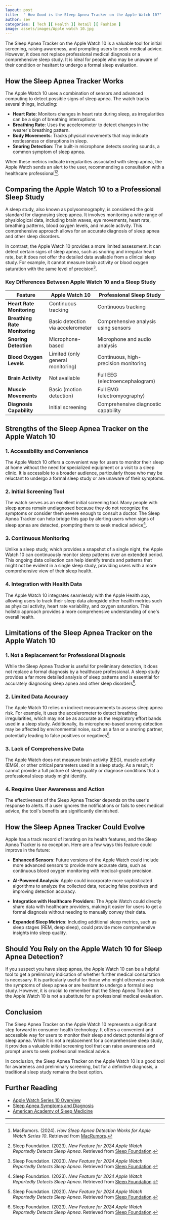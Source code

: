 ```yaml
---
layout: post
title:  " How Good is the Sleep Apnea Tracker on the Apple Watch 10?"
author: sev
categories: [ Tech ][ Health ][ Retail ][ Fashion ]
image: assets/images/Apple watch 10.jpg
---
```

The Sleep Apnea Tracker on the Apple Watch 10 is a valuable tool for initial screening, raising awareness, and prompting users to seek medical advice. However, it does not replace professional medical diagnosis or a comprehensive sleep study. It is ideal for people who may be unaware of their condition or hesitant to undergo a formal sleep evaluation.


## How the Sleep Apnea Tracker Works

The Apple Watch 10 uses a combination of sensors and advanced computing to detect possible signs of sleep apnea. The watch tracks several things, including:

- **Heart Rate**: Monitors changes in heart rate during sleep, as irregularities can be a sign of breathing interruptions.
- **Breathing Rate**: Uses the accelerometer to detect changes in the wearer's breathing pattern.
- **Body Movements**: Tracks physical movements that may indicate restlessness or disruptions in sleep.
- **Snoring Detection**: The built-in microphone detects snoring sounds, a common symptom of sleep apnea.

When these metrics indicate irregularities associated with sleep apnea, the Apple Watch sends an alert to the user, recommending a consultation with a healthcare professional[^15][^16].

## Comparing the Apple Watch 10 to a Professional Sleep Study

A sleep study, also known as polysomnography, is considered the gold standard for diagnosing sleep apnea. It involves monitoring a wide range of physiological data, including brain waves, eye movements, heart rate, breathing patterns, blood oxygen levels, and muscle activity. This comprehensive approach allows for an accurate diagnosis of sleep apnea and other sleep disorders.

In contrast, the Apple Watch 10 provides a more limited assessment. It can detect certain signs of sleep apnea, such as snoring and irregular heart rate, but it does not offer the detailed data available from a clinical sleep study. For example, it cannot measure brain activity or blood oxygen saturation with the same level of precision[^16].

### Key Differences Between Apple Watch 10 and a Sleep Study

| Feature                       | Apple Watch 10                     | Professional Sleep Study              |
|-------------------------------|------------------------------------|---------------------------------------|
| **Heart Rate Monitoring**     | Continuous tracking                | Continuous tracking                   |
| **Breathing Rate Monitoring** | Basic detection via accelerometer  | Comprehensive analysis using sensors  |
| **Snoring Detection**         | Microphone-based                   | Microphone and audio analysis         |
| **Blood Oxygen Levels**       | Limited (only general monitoring)  | Continuous, high-precision monitoring |
| **Brain Activity**            | Not available                      | Full EEG (electroencephalogram)       |
| **Muscle Movements**          | Basic (motion detection)           | Full EMG (electromyography)           |
| **Diagnosis Capability**      | Initial screening                  | Comprehensive diagnostic capability   |

## Strengths of the Sleep Apnea Tracker on the Apple Watch 10

### 1. **Accessibility and Convenience**

The Apple Watch 10 offers a convenient way for users to monitor their sleep at home without the need for specialized equipment or a visit to a sleep clinic. It is accessible to a broader audience, particularly those who may be reluctant to undergo a formal sleep study or are unaware of their symptoms. 

### 2. **Initial Screening Tool**

The watch serves as an excellent initial screening tool. Many people with sleep apnea remain undiagnosed because they do not recognize the symptoms or consider them severe enough to consult a doctor. The Sleep Apnea Tracker can help bridge this gap by alerting users when signs of sleep apnea are detected, prompting them to seek medical advice[^16].

### 3. **Continuous Monitoring**

Unlike a sleep study, which provides a snapshot of a single night, the Apple Watch 10 can continuously monitor sleep patterns over an extended period. This ongoing data collection can help identify trends and patterns that might not be evident in a single sleep study, providing users with a more comprehensive view of their sleep health.

### 4. **Integration with Health Data**

The Apple Watch 10 integrates seamlessly with the Apple Health app, allowing users to track their sleep data alongside other health metrics such as physical activity, heart rate variability, and oxygen saturation. This holistic approach provides a more comprehensive understanding of one's overall health.

## Limitations of the Sleep Apnea Tracker on the Apple Watch 10

### 1. **Not a Replacement for Professional Diagnosis**

While the Sleep Apnea Tracker is useful for preliminary detection, it does not replace a formal diagnosis by a healthcare professional. A sleep study provides a far more detailed analysis of sleep patterns and is essential for accurately diagnosing sleep apnea and other sleep disorders[^16].

### 2. **Limited Data Accuracy**

The Apple Watch 10 relies on indirect measurements to assess sleep apnea risk. For example, it uses the accelerometer to detect breathing irregularities, which may not be as accurate as the respiratory effort bands used in a sleep study. Additionally, its microphone-based snoring detection may be affected by environmental noise, such as a fan or a snoring partner, potentially leading to false positives or negatives[^16].

### 3. **Lack of Comprehensive Data**

The Apple Watch does not measure brain activity (EEG), muscle activity (EMG), or other critical parameters used in a sleep study. As a result, it cannot provide a full picture of sleep quality or diagnose conditions that a professional sleep study might identify.

### 4. **Requires User Awareness and Action**

The effectiveness of the Sleep Apnea Tracker depends on the user's response to alerts. If a user ignores the notifications or fails to seek medical advice, the tool's benefits are significantly diminished.

## How the Sleep Apnea Tracker Could Evolve

Apple has a track record of iterating on its health features, and the Sleep Apnea Tracker is no exception. Here are a few ways this feature could improve in the future:

- **Enhanced Sensors**: Future versions of the Apple Watch could include more advanced sensors to provide more accurate data, such as continuous blood oxygen monitoring with medical-grade precision.
  
- **AI-Powered Analysis**: Apple could incorporate more sophisticated algorithms to analyze the collected data, reducing false positives and improving detection accuracy.
  
- **Integration with Healthcare Providers**: The Apple Watch could directly share data with healthcare providers, making it easier for users to get a formal diagnosis without needing to manually convey their data.

- **Expanded Sleep Metrics**: Including additional sleep metrics, such as sleep stages (REM, deep sleep), could provide more comprehensive insights into sleep quality.

## Should You Rely on the Apple Watch 10 for Sleep Apnea Detection?

If you suspect you have sleep apnea, the Apple Watch 10 can be a helpful tool to get a preliminary indication of whether further medical consultation is necessary. It is particularly useful for those who might otherwise overlook the symptoms of sleep apnea or are hesitant to undergo a formal sleep study. However, it is crucial to remember that the Sleep Apnea Tracker on the Apple Watch 10 is not a substitute for a professional medical evaluation.

## Conclusion

The Sleep Apnea Tracker on the Apple Watch 10 represents a significant step forward in consumer health technology. It offers a convenient and accessible way for users to monitor their sleep and detect potential signs of sleep apnea. While it is not a replacement for a comprehensive sleep study, it provides a valuable initial screening tool that can raise awareness and prompt users to seek professional medical advice.

In conclusion, the Sleep Apnea Tracker on the Apple Watch 10 is a good tool for awareness and preliminary screening, but for a definitive diagnosis, a traditional sleep study remains the best option.

## Further Reading

- [Apple Watch Series 10 Overview](https://www.apple.com/apple-watch-series-10/)
- [Sleep Apnea Symptoms and Diagnosis](https://www.sleepfoundation.org/sleep-apnea/what-is-sleep-apnea)
- [American Academy of Sleep Medicine](https://aasm.org)

---

[^15]: MacRumors. (2024). *How Sleep Apnea Detection Works for Apple Watch Series 10*. Retrieved from [MacRumors](https://www.macrumors.com).
[^16]: Sleep Foundation. (2023). *New Feature for 2024 Apple Watch Reportedly Detects Sleep Apnea*. Retrieved from [Sleep Foundation](https://www.sleepfoundation.org).